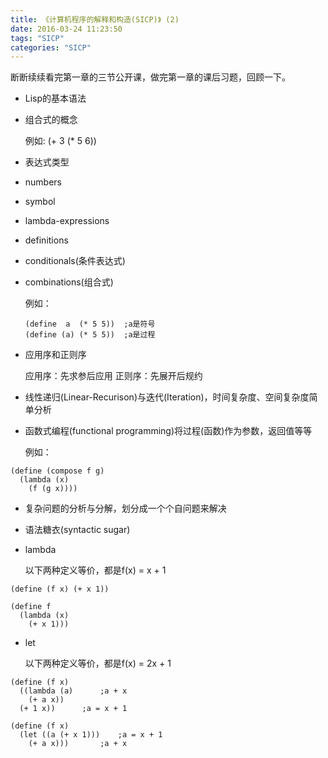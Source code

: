```yaml
---
title: 《计算机程序的解释和构造(SICP)》 (2)
date: 2016-03-24 11:23:50
tags: "SICP"
categories: "SICP"
---
```


断断续续看完第一章的三节公开课，做完第一章的课后习题，回顾一下。

+ Lisp的基本语法

+ 组合式的概念

    例如: (+ 3 (* 5 6))

+ 表达式类型
 + numbers 
 + symbol 
 + lambda-expressions 
 + definitions 
 + conditionals(条件表达式) 
 + combinations(组合式)

    例如：

	```
	(define  a  (* 5 5))  ;a是符号
	(define (a) (* 5 5))  ;a是过程
	```

+ 应用序和正则序

    应用序：先求参后应用
    正则序：先展开后规约

+ 线性递归(Linear-Recurison)与迭代(Iteration)，时间复杂度、空间复杂度简单分析

+ 函数式编程(functional programming)将过程(函数)作为参数，返回值等等

    例如：
	
```
(define (compose f g)
  (lambda (x)
    (f (g x))))
```
	

+ 复杂问题的分析与分解，划分成一个个自问题来解决

+ 语法糖衣(syntactic sugar)

 + lambda

    以下两种定义等价，都是f(x) = x + 1

```
(define (f x) (+ x 1))
```

```
(define f 
  (lambda (x) 
    (+ x 1)))
```

 + let

    以下两种定义等价，都是f(x) = 2x + 1
	
```
(define (f x)
  ((lambda (a)		;a + x 
    (+ a x))
  (+ 1 x))		;a = x + 1
```

```
(define (f x)
  (let ((a (+ x 1)))	;a = x + 1
    (+ a x)))		;a + x
```